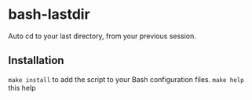 # bash-lastdir
Auto cd to your last directory, from your previous session.

## Installation
``make install`` to add the script to your Bash configuration files.
```make help```	this help

